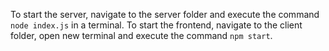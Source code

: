 To start the server, navigate to the server folder and execute the command `node index.js` in a terminal. 
To start the frontend, navigate to the client folder, open new terminal and execute the command `npm start`.
